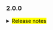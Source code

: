 <!--
 Licensed to the Apache Software Foundation (ASF) under one or more
 contributor license agreements.  See the NOTICE file distributed with
 this work for additional information regarding copyright ownership.
 The ASF licenses this file to You under the Apache License, Version 2.0
 (the "License"); you may not use this file except in compliance with
 the License.  You may obtain a copy of the License at

     http://www.apache.org/licenses/LICENSE-2.0

 Unless required by applicable law or agreed to in writing, software
 distributed under the License is distributed on an "AS IS" BASIS,
 WITHOUT WARRANTIES OR CONDITIONS OF ANY KIND, either express or implied.
 See the License for the specific language governing permissions and
 limitations under the License.
 -->

### 2.0.0

<details>	
  <summary><mark>Release notes</mark></summary>

### Seata-go 2.0.0

Seata-go 2.0.0 Released.

Seata-go is an easy-to-use, high-performance, open source distributed transaction solution.

The version is updated as follows:

### feature：

- [[#659](https://github.com/apache/incubator-seata-go/pull/659)] support compress for AT undo log
- [[#574](https://github.com/apache/incubator-seata-go/pull/574)] support file and nacos service registry
- [[#584](https://github.com/apache/incubator-seata-go/pull/584)] support the ConsistentHash load balancing strategy in the remoting module
- [[#585](https://github.com/apache/incubator-seata-go/pull/585)] support the LeastActive load balancing strategy in the remoting module
- [[#605](https://github.com/apache/incubator-seata-go/pull/605)] support the discovery service of Etcd
- [[#622](https://github.com/apache/incubator-seata-go/pull/622)] add round robin strategy of remote call
- [[#691](https://github.com/apache/incubator-seata-go/pull/691)] support protobuf undo log parser
- [[#738](https://github.com/apache/incubator-seata-go/pull/738)] remove session when send heart beat message failed
- [[#739](https://github.com/apache/incubator-seata-go/pull/739)] support automatic refresh functionality for table meta cache

### bugfix：

- [[#540](https://github.com/apache/incubator-seata-go/pull/540)] fix init xa panic bug
- [[#590](https://github.com/apache/incubator-seata-go/pull/590)] fix some repo error
- [[#595](https://github.com/apache/incubator-seata-go/pull/595)] check the response error is nil for commit or rollback
- [[#607](https://github.com/apache/incubator-seata-go/pull/607)] fix the bug of jackson serialize
- [[#665](https://github.com/apache/incubator-seata-go/pull/665)] reclaim the heartbeat response message to avoid memory leakage of GettyRemoting.future
- [[#672](https://github.com/apache/incubator-seata-go/pull/672)] fix AT rollback bug
- [[#674](https://github.com/apache/incubator-seata-go/pull/674)] fix XA rollback bug
- [[#690](https://github.com/apache/incubator-seata-go/pull/690)] fix AT undo log jackson parser not found bug
- [[#701](https://github.com/apache/incubator-seata-go/pull/701)] fix the InsertOnDuplicateUpdate is an issue with bypassing modifying the primary key
- [[#717](https://github.com/apache/incubator-seata-go/pull/717)] support xa report state to TC
- [[#724](https://github.com/apache/incubator-seata-go/pull/724)] support ParenthesesExpr for SQL parser
- [[#736](https://github.com/apache/incubator-seata-go/pull/736)] fix SQL statement not closed's bug
- [[#743](https://github.com/apache/incubator-seata-go/pull/743)] fix bug of gomonkey
- [[#749](https://github.com/apache/incubator-seata-go/pull/749)] fix bug of heart beat


### optimize:

- [[#576](https://github.com/apache/incubator-seata-go/pull/576)]  use mirromutth/mysql-action instead of icomponent/mysql-action
- [[#594](https://github.com/apache/incubator-seata-go/pull/594)] optimize the log of branch commit procesor
- [[#621](https://github.com/apache/incubator-seata-go/pull/621)] add codeql for ci
- [[#631](https://github.com/apache/incubator-seata-go/pull/631)] upgrade crypto version from 0.9.0 to 0.17.0
- [[#652](https://github.com/apache/incubator-seata-go/pull/652)] upgrade gRPC version from 1.51.0 ro 1.56.3
- [[#667](https://github.com/apache/incubator-seata-go/pull/667)] change mailbox of issues and pull requests from dev to notifications
- [[#678](https://github.com/apache/incubator-seata-go/pull/678)] rename module name to seata.apache.org/seata-go
- [[#679](https://github.com/apache/incubator-seata-go/pull/679)] upgrade getty version from 1.4.9 to 1.4.10
- [[#714](https://github.com/apache/incubator-seata-go/pull/714)] optimize the speed of build lock key
- [[#719](https://github.com/apache/incubator-seata-go/pull/719)] only save insertd filed when execute insert SQL in AT
- [[#721](https://github.com/apache/incubator-seata-go/pull/721)] fix the issue where the translation bot is not working

### test:

- [[#570](https://github.com/apache/incubator-seata-go/pull/570)] add collection unit test
- [[#571](https://github.com/apache/incubator-seata-go/pull/571)] add convert unit test
- [[#572](https://github.com/apache/incubator-seata-go/pull/572)] add reflectx unit test
- [[#5835f0](https://github.com/apache/incubator-seata-go/commit/5835f09ecfd6edeb04c2961163bc4460f578e942)] add random loadbalance unit test
- [[#599](https://github.com/apache/incubator-seata-go/pull/599)] add xid loadbalance unit test


### doc:
- [[#614](https://github.com/apache/incubator-seata-go/pull/614)] upgrade the unknown license dependency
- [[#632](https://github.com/apache/incubator-seata-go/pull/632)] add ASF basic config
- [[#633](https://github.com/apache/incubator-seata-go/pull/633)] optimize ASF basic config to remove th context check
- [[#644](https://github.com/apache/incubator-seata-go/pull/644)] optimize readme file
- [[#686](https://github.com/apache/incubator-seata-go/pull/686)] add more linter in ci
- [[#737](https://github.com/apache/incubator-seata-go/pull/737)] modify the readme file and update the currently completed work


### contributors:

Thanks to these contributors for their code commits. Please report an unintended omission.

- [luky116](https://github.com/luky116)
- [Code-Fight](https://github.com/Code-Fight)
- [wt-better](https://github.com/wt-better)
- [luweiqianyi](https://github.com/luweiqianyi)
- [wang1309](https://github.com/wang1309)
- [576470954](https://github.com/576470954)
- [No-SilverBullet](https://github.com/No-SilverBullet)
- [solisamicus](https://github.com/solisamicus)
- [marsevilspirit](https://github.com/marsevilspirit)
- [lxfeng1997](https://github.com/lxfeng1997)
- [AlexStocks](https://github.com/AlexStocks)
- [smiletrl](https://github.com/smiletrl)
- [ptyin](https://github.com/ptyin)
- [yizhibian](https://github.com/yizhibian)
- [oldmee](https://github.com/oldmee)
- [air-3](https://github.com/air-3)
- [slievrly](https://github.com/slievrly)
- [xjlgod](https://github.com/xjlgod)
- [baerwang](https://github.com/baerwang)
- [xyombo](https://github.com/xyombo)
- [testwill](https://github.com/testwill)
- [jasondeng1997](https://github.com/jasondeng1997)
- [jsbxyyx](https://github.com/jsbxyyx)
- [iSuperCoder](https://github.com/iSuperCoder)
- [georgehao](https://github.com/georgehao)
- [liuyuecai](https://github.com/liuyuecai)
- [106umao](https://github.com/106umao)
- [FinnTew](https://github.com/FinnTew)
- [funky-eyes](https://github.com/funky-eyes)
- [tanzegen](https://github.com/tanzegen)
- [lovepoem](https://github.com/lovepoem)


Also, we receive many valuable issues, questions and advices from our community. Thanks all.

</detail>
